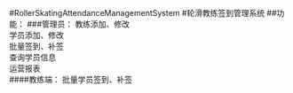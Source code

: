 #RollerSkatingAttendanceManagementSystem
#轮滑教练签到管理系统
##功能：
 ###管理员：
 		教练添加、修改<br/>
 		学员添加、修改<br/>
 		批量签到、补签<br/>
 		查询学员信息<br/>
 		运营报表<br/>
 	####教练端：
 			批量学员签到、补签